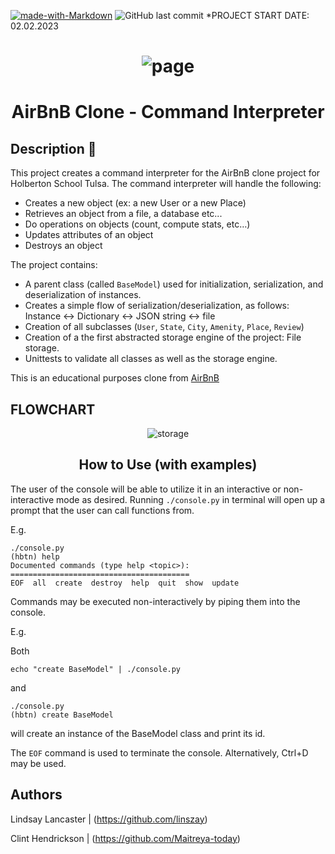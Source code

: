 [![made-with-Markdown](https://img.shields.io/badge/Made%20with-Markdown-1f425f.svg)](http://commonmark.org)
![GitHub last commit](https://img.shields.io/github/last-commit/linszay/holbertonschool-AirBnB_clone)
*PROJECT START DATE: 02.02.2023
# <center>![page](https://camo.githubusercontent.com/a8cd2eef2325c425519095dc2501111e630a77eddb454938c527cb82ea9c3aeb/68747470733a2f2f73332e616d617a6f6e6177732e636f6d2f696e7472616e65742d70726f6a656374732d66696c65732f686f6c626572746f6e7363686f6f6c2d6869676865722d6c6576656c5f70726f6772616d6d696e672b2f3236332f4842544e2d68626e622d46696e616c2e706e67)

# <center> AirBnB Clone - Command Interpreter

## Description :memo:
This project creates a command interpreter for the AirBnB clone project for Holberton School Tulsa. The command interpreter will handle the following:

* Creates a new object (ex: a new User or a new Place)
* Retrieves an object from a file, a database etc...
* Do operations on objects (count, compute stats, etc…)
* Updates attributes of an object
* Destroys an object

The project contains:
- A parent class (called `BaseModel`) used for initialization, serialization, and deserialization of instances.
- Creates a simple flow of serialization/deserialization, as follows: Instance <-> Dictionary <-> JSON string <-> file
- Creation of all subclasses (`User`, `State`, `City`, `Amenity`, `Place`, `Review`)
- Creation of a the first abstracted storage engine of the project: File storage.
- Unittests to validate all classes as well as the storage engine.

This is an educational purposes clone from [AirBnB](https://www.airbnb.com/)

## FLOWCHART
<p align="center">
  <img src="https://i.imgur.com/gyqA0od.png" alt="storage">
</p>

## <center>How to Use (with examples)
The user of the console will be able to utilize it in an interactive or non-interactive mode as desired. Running `./console.py` in terminal will open up a prompt that the user can call functions from. 

E.g.

    ./console.py
    (hbtn) help
    Documented commands (type help <topic>):
    ========================================
    EOF  all  create  destroy  help  quit  show  update

Commands may be executed non-interactively by piping them into the console.

E.g.

Both

    echo "create BaseModel" | ./console.py

and

    ./console.py
    (hbtn) create BaseModel

will create an instance of the BaseModel class and print its id. 

The `EOF` command is used to terminate the console.  Alternatively, Ctrl+D may be used.

## Authors

Lindsay Lancaster  | (https://github.com/linszay)


Clint Hendrickson  | (https://github.com/Maitreya-today)


